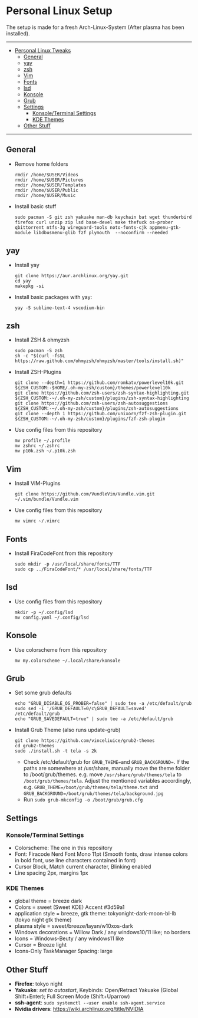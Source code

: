# Personal Linux Setup

The setup is made for a fresh Arch-Linux-System (After plasma has been installed).

---

- [Personal Linux Tweaks](#personal-linux-tweaks)
  - [General](#general)
  - [yay](#yay)
  - [zsh](#zsh)
  - [Vim](#vim)
  - [Fonts](#fonts)
  - [lsd](#lsd)
  - [Konsole](#konsole)
  - [Grub](#grub)
  - [Settings](#settings)
    - [Konsole/Terminal Settings](#konsoleterminal-settings)
    - [KDE Themes](#kde-themes)
  - [Other Stuff](#other-stuff)

---

## General

- Remove home folders
  ```
  rmdir /home/$USER/Videos
  rmdir /home/$USER/Pictures
  rmdir /home/$USER/Templates
  rmdir /home/$USER/Public
  rmdir /home/$USER/Music
  ```
- Install basic stuff
  ```
  sudo pacman -S git zsh yakuake man-db keychain bat wget thunderbird firefox curl unzip zip lsd base-devel make thefuck os-prober qbittorrent ntfs-3g wireguard-tools noto-fonts-cjk appmenu-gtk-module libdbusmenu-glib fzf plymouth  --noconfirm --needed
  ```

## yay

- Install yay
  ```
  git clone https://aur.archlinux.org/yay.git
  cd yay
  makepkg -si
  ```
- Install basic packages with yay:
  ```
  yay -S sublime-text-4 vscodium-bin
  ```

## zsh

- Install ZSH & ohmyzsh
  ```
  sudo pacman -S zsh
  sh -c "$(curl -fsSL https://raw.github.com/ohmyzsh/ohmyzsh/master/tools/install.sh)"
  ```
- Install ZSH-Plugins
  ```
  git clone --depth=1 https://github.com/romkatv/powerlevel10k.git ${ZSH_CUSTOM:-$HOME/.oh-my-zsh/custom}/themes/powerlevel10k
  git clone https://github.com/zsh-users/zsh-syntax-highlighting.git ${ZSH_CUSTOM:-~/.oh-my-zsh/custom}/plugins/zsh-syntax-highlighting
  git clone https://github.com/zsh-users/zsh-autosuggestions ${ZSH_CUSTOM:-~/.oh-my-zsh/custom}/plugins/zsh-autosuggestions
  git clone --depth 1 https://github.com/unixorn/fzf-zsh-plugin.git ${ZSH_CUSTOM:-~/.oh-my-zsh/custom}/plugins/fzf-zsh-plugin
  ```
- Use config files from this repository
  ```
  mv profile ~/.profile
  mv zshrc ~/.zshrc
  mv p10k.zsh ~/.p10k.zsh
  ```

## Vim

- Install VIM-Plugins
  ```
  git clone https://github.com/VundleVim/Vundle.vim.git ~/.vim/bundle/Vundle.vim
  ```
- Use config files from this repository
  ```
  mv vimrc ~/.vimrc
  ```

## Fonts

- Install FiraCodeFont from this repository
  ```
  sudo mkdir -p /usr/local/share/fonts/TTF
  sudo cp ../FiraCodeFont/* /usr/local/share/fonts/TTF
  ```

## lsd

- Use config files from this repository
  ```
  mkdir -p ~/.config/lsd
  mv config.yaml ~/.config/lsd
  ```

## Konsole

- Use colorscheme from this repository
  ```
  mv my.colorscheme ~/.local/share/konsole
  ```

## Grub

- Set some grub defaults
  ```
  echo "GRUB_DISABLE_OS_PROBER=false" | sudo tee -a /etc/default/grub
  sudo sed -i '/GRUB_DEFAULT=0/c\GRUB_DEFAULT=saved' /etc/default/grub
  echo "GRUB_SAVEDEFAULT=true" | sudo tee -a /etc/default/grub
  ```
- Install Grub Theme (also runs update-grub)
  ```
  git clone https://github.com/vinceliuice/grub2-themes
  cd grub2-themes
  sudo ./install.sh -t tela -s 2k
  ```
  - Check /etc/default/grub for `GRUB_THEME=`and `GRUB_BACKGROUND=`. If the paths are somewhere at /usr/share, manually move the theme folder to /boot/grub/themes. e.g. move `/usr/share/grub/themes/tela` to `/boot/grub/themes/tela`. Adjust the mentioned variables accordingly, e.g. `GRUB_THEME=/boot/grub/themes/tela/theme.txt` and `GRUB_BACKGROUND=/boot/grub/themes/tela/background.jpg`
  - Run `sudo grub-mkconfig -o /boot/grub/grub.cfg`

## Settings

### Konsole/Terminal Settings

- Colorscheme: The one in this repository
- Font: Firacode Nerd Font Mono 11pt (Smooth fonts, draw intense colors in bold font, use line characters contained in font)
- Cursor Block, Match current character, Blinking enabled
- Line spacing 2px, margins 1px

### KDE Themes

- global theme = breeze dark
- Colors = sweet (Sweet KDE) Accent #3d59a1
- application style = breeze, gtk theme: tokyonight-dark-moon-bl-lb (tokyo night gtk theme)
- plasma style = sweet/breeze/layan/w10xos-dark
- Windows decorations = Willow Dark / any windows10/11 like; no borders
- Icons = Windows-Beuty / any windows11 like
- Cursor = Breeze light
- Icons-Only TaskManager Spacing: large

## Other Stuff

- **Firefox**: tokyo night
- **Yakuake**: _set to autostart_, Keybinds: Open/Retract Yakuake (Global Shift+Enter); Full Screen Mode (Shift+Uparrow)
- **ssh-agent**: `sudo systemctl --user enable ssh-agent.service`
- **Nvidia drivers**: https://wiki.archlinux.org/title/NVIDIA
